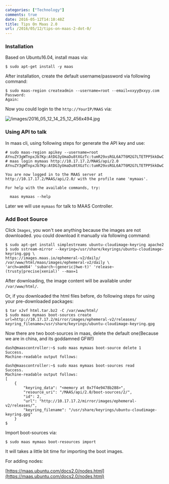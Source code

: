 ```yaml
---
categories: ["Technology"]
comments: true
date: 2016-05-12T14:10:48Z
title: Tips On Maas 2.0
url: /2016/05/12/tips-on-maas-2-dot-0/
---
```


### Installation
Based on Ubuntu16.04, install maas via:    

```
$ sudo apt-get install -y maas
```
After installation, create the default username/password via following command:    

```
$ sudo maas-region createadmin --username=root --email=xxyy@xxyy.com
Password: 
Again: 
```

Now you could login to the `http://YourIP/MAAS` via:    

![/images/2016_05_12_14_25_12_456x494.jpg](/images/2016_05_12_14_25_12_456x494.jpg)    

### Using API to talk
In maas cli, using following steps for generate the API key and use:    

```
# sudo maas-region apikey --username=root
AYnuZY3gWTnpxJb7Kp:AtDG3yUmaDu8tXGzTc:tumR29xsRGL6A7T6M2G7LTETPP5kkDwC
# maas login mymaas http://10.17.17.2/MAAS/api/2.0
AYnuZY3gWTnpxJb7Kp:AtDG3yUmaDu8tXGzTc:tumR29xsRGL6A7T6M2G7LTETPP5kkDwC

You are now logged in to the MAAS server at
http://10.17.17.2/MAAS/api/2.0/ with the profile name 'mymaas'.

For help with the available commands, try:

  maas mymaas --help

```
Later we will use `mymaas` for talk to MAAS Controller.    

### Add Boot Source
Click `Images`, you won't see anything because the images are not downloaded. you could
download it manually via following command:    

```
$ sudo apt-get install simplestreams ubuntu-cloudimage-keyring apache2
$ sudo sstream-mirror --keyring=/usr/share/keyrings/ubuntu-cloudimage-keyring.gpg \
https://images.maas.io/ephemeral-v2/daily/ /var/www/html/maas/images/ephemeral-v2/daily \
'arch=amd64' 'subarch~(generic|hwe-t)' 'release~(trusty|precise|xenial)' --max=1
```
After downloading, the image content will be available under `/var/www/html/`.   

Or, if you downloaded the html files before, do following steps for using your
pre-downloaded packages:     

```
$ tar xJvf html.tar.bz2 -C /var/www/html/
$ sudo maas mymaas boot-sources create url=http://10.17.17.2/mirror/images/ephemeral-v2/releases/ keyring_filename=/usr/share/keyrings/ubuntu-cloudimage-keyring.gpg 
```
Now there are two boot-sources in maas, delete the default one(Because we are in china,
and its goddamned GFW!)    

```
dash@maascontroller:~$ sudo maas mymaas boot-source delete 1
Success.
Machine-readable output follows:

dash@maascontroller:~$ sudo maas mymaas boot-sources read
Success.
Machine-readable output follows:
[
    {
        "keyring_data": "<memory at 0x7f4e9478b288>",
        "resource_uri": "/MAAS/api/2.0/boot-sources/2/",
        "id": 2,
        "url": "http://10.17.17.2/mirror/images/ephemeral-v2/releases/",
        "keyring_filename": "/usr/share/keyrings/ubuntu-cloudimage-keyring.gpg"
    }
$ 
```
Import boot-sources via:    

```
$ sudo maas mymaas boot-resources import
```

It will takes a little bit time for importing the boot images.   

For adding nodes:   

[https://maas.ubuntu.com/docs2.0/nodes.html](https://maas.ubuntu.com/docs2.0/nodes.html)    
